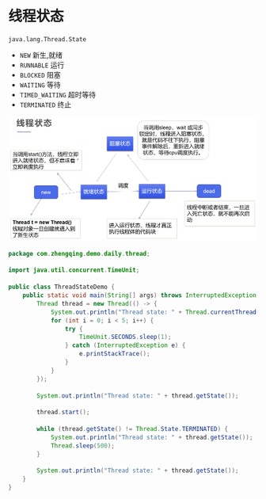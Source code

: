 # 线程状态

`java.lang.Thread.State`

- `NEW` 新生,就绪
- `RUNNABLE` 运行
- `BLOCKED` 阻塞
- `WAITING` 等待
- `TIMED_WAITING` 超时等待
- `TERMINATED` 终止

![img.png](images/thread-state.png)

```java
package com.zhengqing.demo.daily.thread;

import java.util.concurrent.TimeUnit;

public class ThreadStateDemo {
    public static void main(String[] args) throws InterruptedException {
        Thread thread = new Thread(() -> {
            System.out.println("Thread state: " + Thread.currentThread().getState());
            for (int i = 0; i < 5; i++) {
                try {
                    TimeUnit.SECONDS.sleep(1);
                } catch (InterruptedException e) {
                    e.printStackTrace();
                }
            }
        });

        System.out.println("Thread state: " + thread.getState());

        thread.start();

        while (thread.getState() != Thread.State.TERMINATED) {
            System.out.println("Thread state: " + thread.getState());
            Thread.sleep(500);
        }

        System.out.println("Thread state: " + thread.getState());
    }
}
```